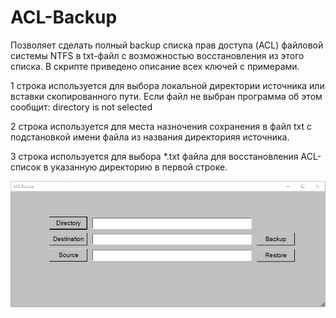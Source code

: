 # ACL-Backup

Позволяет сделать полный backup списка прав доступа (ACL) файловой системы NTFS в txt-файл с возможностью восстановления из этого списка. В скрипте приведено описание всех ключей с примерами.

1 строка используется для выбора локальной директории источника или вставки скопированного пути. Если файл не выбран программа об этом сообщит: directory is not selected

2 строка используется для места назночения сохранения в файл txt с подстановкой имени файла из названия директорияя источника.

3 строка используется для выбора *.txt файла для восстановления ACL-список в указанную директорию в первой строке.

![Image alt](https://github.com/Lifailon/ACL-Backup/blob/rsa/Interface.jpg)
